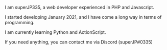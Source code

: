 I am superJP335, a web developer experienced in PHP and Javascript.

I started developing January 2021, and I have come a long way in terms of programming.

I am currently learning Python and ActionScript.

If you need anything, you can contact me via Discord (superJP#0335)
